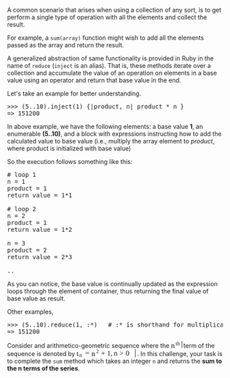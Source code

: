 A common scenario that arises when using a collection of any sort, is to get perform a single type of operation with all the elements and collect the result.

For example, a `sum(array)` function might wish to add all the elements passed as the array and return the result.

A generalized abstraction of same functionality is provided in Ruby in the name of `reduce` (`inject` is an alias). That is, these methods iterate over a collection and accumulate the value of an operation on elements in a base value using an operator and return that base value in the end.

Let's take an example for better understanding.

<div class="highlight">

<pre><span class="o">>>></span> <span class="p">(</span><span class="mf">5..10</span><span class="p">).</span><span class="n">inject</span><span class="p">(</span><span class="mi">1</span><span class="p">)</span> <span class="p">{</span><span class="o">|</span><span class="n">product</span><span class="p">,</span> <span class="n">n</span><span class="o">|</span> <span class="n">product</span> <span class="o">*</span> <span class="n">n</span> <span class="p">}</span>
<span class="o">=></span> <span class="mi">151200</span>
</pre>

</div>

In above example, we have the following elements: a base value **1**, an enumerable **(5..10)**, and a block with expressions instructing how to add the calculated value to base value (i.e., multiply the array element to _product_, where product is initialized with base value)

So the execution follows something like this:

<div class="highlight">

<pre><span class="cp"># loop 1</span>
<span class="n">n</span> <span class="o">=</span> <span class="mi">1</span>
<span class="n">product</span> <span class="o">=</span> <span class="mi">1</span>
<span class="k">return</span> <span class="n">value</span> <span class="o">=</span> <span class="mi">1</span><span class="o">*</span><span class="mi">1</span>

<span class="cp"># loop 2</span>
<span class="n">n</span> <span class="o">=</span> <span class="mi">2</span>
<span class="n">product</span> <span class="o">=</span> <span class="mi">1</span>
<span class="k">return</span> <span class="n">value</span> <span class="o">=</span> <span class="mi">1</span><span class="o">*</span><span class="mi">2</span>

<span class="n">n</span> <span class="o">=</span> <span class="mi">3</span>
<span class="n">product</span> <span class="o">=</span> <span class="mi">2</span>
<span class="k">return</span> <span class="n">value</span> <span class="o">=</span> <span class="mi">2</span><span class="o">*</span><span class="mi">3</span>

<span class="p">..</span>
</pre>

</div>

As you can notice, the base value is continually updated as the expression loops through the element of container, thus returning the final value of base value as result.

Other examples,

<div class="highlight">

<pre><span class="o">>>></span> <span class="p">(</span><span class="mf">5..10</span><span class="p">).</span><span class="n">reduce</span><span class="p">(</span><span class="mi">1</span><span class="p">,</span> <span class="o">:*</span><span class="p">)</span>   <span class="err">#</span> <span class="o">:*</span> <span class="n">is</span> <span class="n">shorthand</span> <span class="k">for</span> <span class="n">multiplication</span>
<span class="o">=></span> <span class="mi">151200</span>
</pre>

</div>

Consider and arithmetico-geometric sequence where the <span class="MathJax_Preview"></span><span class="MathJax" id="MathJax-Element-3-Frame" role="textbox" aria-readonly="true"><nobr><span class="math" id="MathJax-Span-113" style="width: 1.809em; display: inline-block;"><span style="display: inline-block; position: relative; width: 1.448em; height: 0px; font-size: 123%;"><span style="position: absolute; clip: rect(1.177em 1000.002em 2.306em -0.404em); top: -2.166em; left: 0.002em;"><span class="mrow" id="MathJax-Span-114"><span class="msubsup" id="MathJax-Span-115"><span style="display: inline-block; position: relative; width: 1.402em; height: 0px;"><span style="position: absolute; clip: rect(1.899em 1000.002em 2.622em -0.404em); top: -2.482em; left: 0.002em;"><span class="mi" id="MathJax-Span-116" style="font-family: MathJax_Math-italic;">n</span><span style="display: inline-block; width: 0px; height: 2.486em;"></span></span><span style="position: absolute; top: -2.663em; left: 0.635em;"><span class="texatom" id="MathJax-Span-117"><span class="mrow" id="MathJax-Span-118"><span class="mi" id="MathJax-Span-119" style="font-size: 70.7%; font-family: MathJax_Math-italic;">t</span><span class="mi" id="MathJax-Span-120" style="font-size: 70.7%; font-family: MathJax_Math-italic;">h</span></span></span><span style="display: inline-block; width: 0px; height: 2.306em;"></span></span></span></span></span><span style="display: inline-block; width: 0px; height: 2.17em;"></span></span></span><span style="border-left-width: 0.003em; border-left-style: solid; display: inline-block; overflow: hidden; width: 0px; height: 1.169em; vertical-align: -0.053em;"></span></span></nobr></span><script type="math/tex" id="MathJax-Element-3">n^{th}</script> term of the sequence is denoted by <span class="MathJax_Preview"></span><span class="MathJax" id="MathJax-Element-4-Frame" role="textbox" aria-readonly="true"><nobr><span class="math" id="MathJax-Span-121" style="width: 9.804em; display: inline-block;"><span style="display: inline-block; position: relative; width: 7.952em; height: 0px; font-size: 123%;"><span style="position: absolute; clip: rect(1.764em 1000.002em 3.028em -0.404em); top: -2.708em; left: 0.002em;"><span class="mrow" id="MathJax-Span-122"><span class="msubsup" id="MathJax-Span-123"><span style="display: inline-block; position: relative; width: 0.906em; height: 0px;"><span style="position: absolute; clip: rect(1.719em 1000.002em 2.622em -0.404em); top: -2.482em; left: 0.002em;"><span class="mi" id="MathJax-Span-124" style="font-family: MathJax_Math-italic;">t</span><span style="display: inline-block; width: 0px; height: 2.486em;"></span></span><span style="position: absolute; top: -2.166em; left: 0.364em;"><span class="texatom" id="MathJax-Span-125"><span class="mrow" id="MathJax-Span-126"><span class="mi" id="MathJax-Span-127" style="font-size: 70.7%; font-family: MathJax_Math-italic;">n</span></span></span><span style="display: inline-block; width: 0px; height: 2.306em;"></span></span></span></span><span class="mo" id="MathJax-Span-128" style="font-family: MathJax_Main; padding-left: 0.273em;">=</span><span class="msubsup" id="MathJax-Span-129" style="padding-left: 0.273em;"><span style="display: inline-block; position: relative; width: 1.086em; height: 0px;"><span style="position: absolute; clip: rect(1.899em 1000.002em 2.622em -0.404em); top: -2.482em; left: 0.002em;"><span class="mi" id="MathJax-Span-130" style="font-family: MathJax_Math-italic;">n</span><span style="display: inline-block; width: 0px; height: 2.486em;"></span></span><span style="position: absolute; top: -2.708em; left: 0.635em;"><span class="texatom" id="MathJax-Span-131"><span class="mrow" id="MathJax-Span-132"><span class="mn" id="MathJax-Span-133" style="font-size: 70.7%; font-family: MathJax_Main;">2</span></span></span><span style="display: inline-block; width: 0px; height: 2.351em;"></span></span></span></span><span class="mo" id="MathJax-Span-134" style="font-family: MathJax_Main; padding-left: 0.228em;">+</span><span class="mn" id="MathJax-Span-135" style="font-family: MathJax_Main; padding-left: 0.228em;">1</span><span class="mo" id="MathJax-Span-136" style="font-family: MathJax_Main;">,</span><span class="mi" id="MathJax-Span-137" style="font-family: MathJax_Math-italic; padding-left: 0.183em;">n</span><span class="mo" id="MathJax-Span-138" style="font-family: MathJax_Main; padding-left: 0.273em;">></span><span class="mn" id="MathJax-Span-139" style="font-family: MathJax_Main; padding-left: 0.273em;">0</span></span><span style="display: inline-block; width: 0px; height: 2.712em;"></span></span></span><span style="border-left-width: 0.003em; border-left-style: solid; display: inline-block; overflow: hidden; width: 0px; height: 1.392em; vertical-align: -0.275em;"></span></span></nobr></span> <script type="math/tex" id="MathJax-Element-4">t_{n} = n^{2} + 1, n > 0</script>. In this challenge, your task is to complete the `sum` method which takes an integer `n` and returns the **sum to the n terms of the series**.
